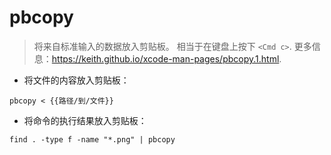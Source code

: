 # pbcopy

> 将来自标准输入的数据放入剪贴板。
> 相当于在键盘上按下 `<Cmd c>`.
> 更多信息：<https://keith.github.io/xcode-man-pages/pbcopy.1.html>.

- 将文件的内容放入剪贴板：

`pbcopy < {{路径/到/文件}}`

- 将命令的执行结果放入剪贴板：

`find . -type f -name "*.png" | pbcopy`
